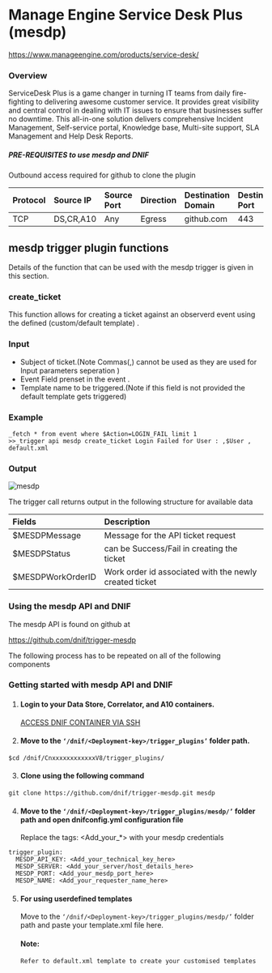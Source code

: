 # Manage Engine Service Desk Plus (mesdp) 
  https://www.manageengine.com/products/service-desk/
### Overview
ServiceDesk Plus is a game changer in turning IT teams from daily fire-fighting to delivering awesome customer service. It provides great visibility and central control in dealing with IT issues to ensure that businesses suffer no downtime. This all-in-one solution delivers comprehensive Incident Management, Self-service portal, Knowledge base, Multi-site support, SLA Management and Help Desk Reports. 

 
##### PRE-REQUISITES to use mesdp and DNIF  
Outbound access required for github to clone the plugin

| Protocol   | Source IP  | Source Port  | Direction	 | Destination Domain | Destination Port  |  
|:------------- |:-------------|:-------------|:-------------|:-------------|:-------------|  
| TCP | DS,CR,A10 | Any | Egress	| github.com | 443 |

 
## mesdp trigger plugin functions
Details of the function that can be used with the mesdp trigger is given in this section.

### create_ticket 
This function allows for creating a ticket against an observerd event using the defined (custom/default template)  .

### Input  
- Subject of ticket.(Note Commas(,) cannot be used as they are used for Input parameters seperation ) 
- Event Field prenset in the event .
- Template name to be triggered.(Note if this field is not provided the default template gets triggered)   

### Example
```
_fetch * from event where $Action=LOGIN_FAIL limit 1
>>_trigger api mesdp create_ticket Login Failed for User : ,$User , default.xml
```

### Output  
![mesdp](https://user-images.githubusercontent.com/37173181/44776438-b7631180-ab95-11e8-8f47-a42ea723f424.jpg)


The trigger call returns output in the following structure for available data

  | Fields        | Description  |
|:------------- |:-------------|
| $MESDPMessage     | Message for the API ticket request |
| $MESDPStatus      | can be Success/Fail in creating the ticket|
| $MESDPWorkOrderID | Work order id associated with the newly created ticket |


### Using the mesdp API and DNIF  
The mesdp API is found on github at 

  https://github.com/dnif/trigger-mesdp

The following process has to be repeated on all of the following components

### Getting started with mesdp API and DNIF

1. ####    Login to your Data Store, Correlator, and A10 containers.  
   [ACCESS DNIF CONTAINER VIA SSH](https://dnif.it/docs/guides/tutorials/access-dnif-container-via-ssh.html)
2. ####    Move to the `‘/dnif/<Deployment-key>/trigger_plugins’` folder path.
```
$cd /dnif/CnxxxxxxxxxxxxV8/trigger_plugins/
```
3. ####   Clone using the following command  
```  
git clone https://github.com/dnif/trigger-mesdp.git mesdp
```
4. ####   Move to the `‘/dnif/<Deployment-key>/trigger_plugins/mesdp/’` folder path and open dnifconfig.yml configuration file     
    
   Replace the tags: <Add_your_*> with your mesdp credentials
```
trigger_plugin:
  MESDP_API_KEY: <Add_your_technical_key_here>
  MESDP_SERVER: <Add_your_server/host_details_here>
  MESDP_PORT: <Add_your_mesdp_port_here>
  MESDP_NAME: <Add_your_requester_name_here>

```
5. #### For using userdefined templates 
   Move to the `‘/dnif/<Deployment-key>/trigger_plugins/mesdp/’` folder path and paste your template.xml file here.
   #### Note:  
       Refer to default.xml template to create your customised templates
  

